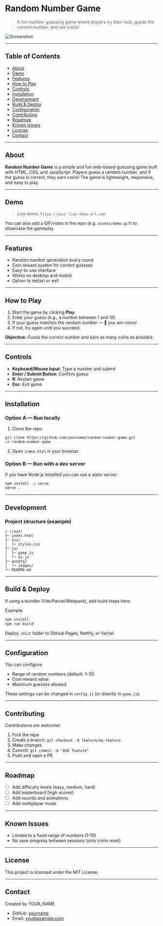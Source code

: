 # Random Number Game

> A fun number guessing game where players try their luck, guess the correct number, and win coins!

![Screenshot](screenshot.png)

---

## Table of Contents

* [About](#about)
* [Demo](#demo)
* [Features](#features)
* [How to Play](#how-to-play)
* [Controls](#controls)
* [Installation](#installation)
* [Development](#development)
* [Build & Deploy](#build--deploy)
* [Configuration](#configuration)
* [Contributing](#contributing)
* [Roadmap](#roadmap)
* [Known Issues](#known-issues)
* [License](#license)
* [Contact](#contact)

---

## About

**Random Number Game** is a simple and fun web-based guessing game built with HTML, CSS, and JavaScript. Players guess a random number, and if the guess is correct, they earn coins! The game is lightweight, responsive, and easy to play.

---

## Demo

> Live demo: `https://your-live-demo-url.com`

You can also add a GIF/video in the repo (e.g. `assets/demo.gif`) to showcase the gameplay.

---

## Features

* Random number generation every round
* Coin reward system for correct guesses
* Easy-to-use interface
* Works on desktop and mobile
* Option to restart or exit

---

## How to Play

1. Start the game by clicking **Play**.
2. Enter your guess (e.g., a number between 1 and 10).
3. If your guess matches the random number — 🎉 you win coins!
4. If not, try again until you succeed.

**Objective:** Guess the correct number and earn as many coins as possible.

---

## Controls

* **Keyboard/Mouse Input**: Type a number and submit
* **Enter / Submit Button**: Confirm guess
* **R**: Restart game
* **Esc**: Exit game

---

## Installation

### Option A — Run locally

1. Clone the repo:

```bash
git clone https://github.com/yourname/random-number-game.git
cd random-number-game
```

2. Open `index.html` in your browser.

### Option B — Run with a dev server

If you have Node.js installed you can use a static server:

```bash
npm install -g serve
serve .
```

---

## Development

### Project structure (example)

```
/ (root)
├─ index.html
├─ css/
│  └─ styles.css
├─ js/
│  ├─ game.js
│  └─ ui.js
├─ assets/
│  └─ images/
└─ README.md
```

---

## Build & Deploy

If using a bundler (Vite/Parcel/Webpack), add build steps here.

Example:

```bash
npm install
npm run build
```

Deploy `/dist` folder to GitHub Pages, Netlify, or Vercel.

---

## Configuration

You can configure:

* Range of random numbers (default: 1–10)
* Coin reward value
* Maximum guesses allowed

These settings can be changed in `config.js` (or directly in `game.js`).

---

## Contributing

Contributions are welcome!

1. Fork the repo
2. Create a branch: `git checkout -b feature/my-feature`
3. Make changes
4. Commit: `git commit -m "Add feature"`
5. Push and open a PR

---

## Roadmap

* [ ] Add difficulty levels (easy, medium, hard)
* [ ] Add leaderboard (high scores)
* [ ] Add sounds and animations
* [ ] Add multiplayer mode

---

## Known Issues

* Limited to a fixed range of numbers (1–10)
* No save progress between sessions (only coins reset)

---

## License

This project is licensed under the MIT License.

---

## Contact

Created by YOUR\_NAME

* GitHub: [yourname](https://github.com/yourname)
* Email: [you@example.com](mailto:you@example.com)
